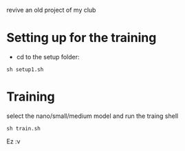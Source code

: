 revive an old project of my club
# Setting up for the training
- cd to the setup folder:
```Shell
sh setup1.sh
```

# Training
select the nano/small/medium model and run the traing shell
```Shell
sh train.sh
```

Ez :v
